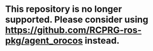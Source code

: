 This repository is no longer supported. Please consider using https://github.com/RCPRG-ros-pkg/agent_orocos instead.
==============

